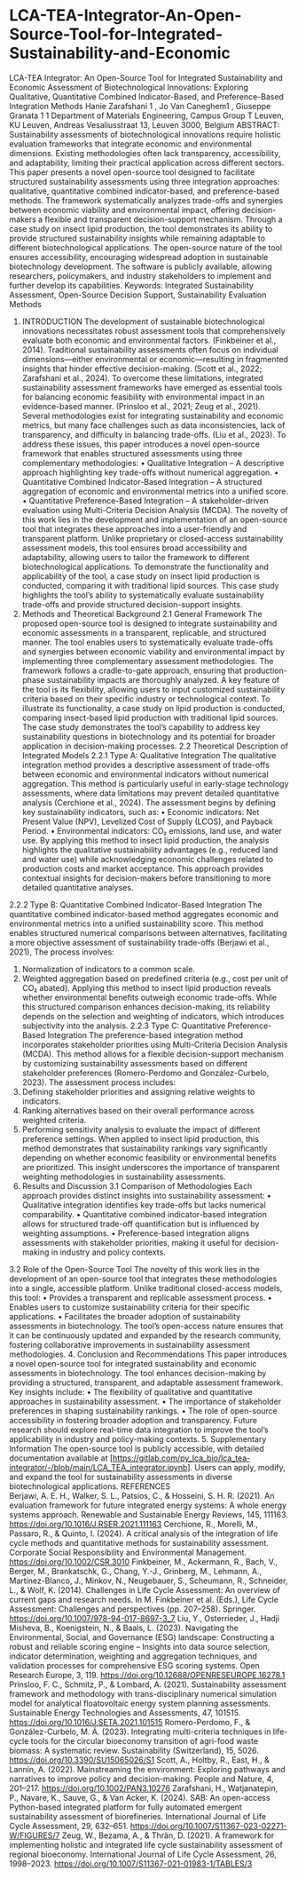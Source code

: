 # LCA-TEA-Integrator-An-Open-Source-Tool-for-Integrated-Sustainability-and-Economic
LCA-TEA Integrator: An Open-Source Tool for Integrated Sustainability and Economic Assessment of Biotechnological Innovations: Exploring Qualitative, Quantitative Combined Indicator-Based, and Preference-Based Integration Methods
Hanie Zarafshani 1 , Jo Van Caneghem1 , Giuseppe Granata 1 
1 Department of Materials Engineering, Campus Group T Leuven, KU Leuven, Andreas Vesaliusstraat 13, Leuven 3000, Belgium
ABSTRACT: Sustainability assessments of biotechnological innovations require holistic evaluation frameworks that integrate economic and environmental dimensions. Existing methodologies often lack transparency, accessibility, and adaptability, limiting their practical application across different sectors. This paper presents a novel open-source tool designed to facilitate structured sustainability assessments using three integration approaches: qualitative, quantitative combined indicator-based, and preference-based methods. The framework systematically analyzes trade-offs and synergies between economic viability and environmental impact, offering decision-makers a flexible and transparent decision-support mechanism. Through a case study on insect lipid production, the tool demonstrates its ability to provide structured sustainability insights while remaining adaptable to different biotechnological applications. The open-source nature of the tool ensures accessibility, encouraging widespread adoption in sustainable biotechnology development. The software is publicly available, allowing researchers, policymakers, and industry stakeholders to implement and further develop its capabilities.
Keywords: Integrated Sustainability Assessment, Open-Source Decision Support, Sustainability Evaluation Methods
1.	INTRODUCTION
The development of sustainable biotechnological innovations necessitates robust assessment tools that comprehensively evaluate both economic and environmental factors. (Finkbeiner et al., 2014). Traditional sustainability assessments often focus on individual dimensions—either environmental or economic—resulting in fragmented insights that hinder effective decision-making. (Scott et al., 2022; Zarafshani et al., 2024). To overcome these limitations, integrated sustainability assessment frameworks have emerged as essential tools for balancing economic feasibility with environmental impact in an evidence-based manner. (Prinsloo et al., 2021; Zeug et al., 2021).
Several methodologies exist for integrating sustainability and economic metrics, but many face challenges such as data inconsistencies, lack of transparency, and difficulty in balancing trade-offs. (Liu et al., 2023). To address these issues, this paper introduces a novel open-source framework that enables structured assessments using three complementary methodologies:
•	Qualitative Integration – A descriptive approach highlighting key trade-offs without numerical aggregation.
•	Quantitative Combined Indicator-Based Integration – A structured aggregation of economic and environmental metrics into a unified score.
•	Quantitative Preference-Based Integration – A stakeholder-driven evaluation using Multi-Criteria Decision Analysis (MCDA).
The novelty of this work lies in the development and implementation of an open-source tool that integrates these approaches into a user-friendly and transparent platform. Unlike proprietary or closed-access sustainability assessment models, this tool ensures broad accessibility and adaptability, allowing users to tailor the framework to different biotechnological applications.
To demonstrate the functionality and applicability of the tool, a case study on insect lipid production is conducted, comparing it with traditional lipid sources. This case study highlights the tool’s ability to systematically evaluate sustainability trade-offs and provide structured decision-support insights.
2.	Methods and Theoretical Background
2.1 General Framework
The proposed open-source tool is designed to integrate sustainability and economic assessments in a transparent, replicable, and structured manner. The tool enables users to systematically evaluate trade-offs and synergies between economic viability and environmental impact by implementing three complementary assessment methodologies. The framework follows a cradle-to-gate approach, ensuring that production-phase sustainability impacts are thoroughly analyzed.
A key feature of the tool is its flexibility, allowing users to input customized sustainability criteria based on their specific industry or technological context. To illustrate its functionality, a case study on lipid production is conducted, comparing insect-based lipid production with traditional lipid sources. The case study demonstrates the tool’s capability to address key sustainability questions in biotechnology and its potential for broader application in decision-making processes.
2.2 Theoretical Description of Integrated Models
2.2.1 Type A: Qualitative Integration
The qualitative integration method provides a descriptive assessment of trade-offs between economic and environmental indicators without numerical aggregation. This method is particularly useful in early-stage technology assessments, where data limitations may prevent detailed quantitative analysis (Cerchione et al., 2024).
The assessment begins by defining key sustainability indicators, such as:
•	Economic indicators: Net Present Value (NPV), Levelized Cost of Supply (LCOS), and Payback Period.
•	Environmental indicators: CO₂ emissions, land use, and water use.
By applying this method to insect lipid production, the analysis highlights the qualitative sustainability advantages (e.g., reduced land and water use) while acknowledging economic challenges related to production costs and market acceptance. This approach provides contextual insights for decision-makers before transitioning to more detailed quantitative analyses.

2.2.2 Type B: Quantitative Combined Indicator-Based Integration
The quantitative combined indicator-based method aggregates economic and environmental metrics into a unified sustainability score. This method enables structured numerical comparisons between alternatives, facilitating a more objective assessment of sustainability trade-offs (Berjawi et al., 2021),
The process involves:
1.	Normalization of indicators to a common scale.
2.	Weighted aggregation based on predefined criteria (e.g., cost per unit of CO₂ abated).
Applying this method to insect lipid production reveals whether environmental benefits outweigh economic trade-offs. While this structured comparison enhances decision-making, its reliability depends on the selection and weighting of indicators, which introduces subjectivity into the analysis.
2.2.3 Type C: Quantitative Preference-Based Integration
The preference-based integration method incorporates stakeholder priorities using Multi-Criteria Decision Analysis (MCDA). This method allows for a flexible decision-support mechanism by customizing sustainability assessments based on different stakeholder preferences (Romero-Perdomo and González-Curbelo, 2023).
The assessment process includes:
1.	Defining stakeholder priorities and assigning relative weights to indicators.
2.	Ranking alternatives based on their overall performance across weighted criteria.
3.	Performing sensitivity analysis to evaluate the impact of different preference settings.
When applied to insect lipid production, this method demonstrates that sustainability rankings vary significantly depending on whether economic feasibility or environmental benefits are prioritized. This insight underscores the importance of transparent weighting methodologies in sustainability assessments.
3.	Results and Discussion
3.1 Comparison of Methodologies
Each approach provides distinct insights into sustainability assessment:
•	Qualitative integration identifies key trade-offs but lacks numerical comparability.
•	Quantitative combined indicator-based integration allows for structured trade-off quantification but is influenced by weighting assumptions.
•	Preference-based integration aligns assessments with stakeholder priorities, making it useful for decision-making in industry and policy contexts.

3.2 Role of the Open-Source Tool
The novelty of this work lies in the development of an open-source tool that integrates these methodologies into a single, accessible platform. Unlike traditional closed-access models, this tool:
•	Provides a transparent and replicable assessment process.
•	Enables users to customize sustainability criteria for their specific applications.
•	Facilitates the broader adoption of sustainability assessments in biotechnology.
The tool’s open-access nature ensures that it can be continuously updated and expanded by the research community, fostering collaborative improvements in sustainability assessment methodologies.
4.	Conclusion and Recommendations
This paper introduces a novel open-source tool for integrated sustainability and economic assessments in biotechnology. The tool enhances decision-making by providing a structured, transparent, and adaptable assessment framework. Key insights include:
•	The flexibility of qualitative and quantitative approaches in sustainability assessment.
•	The importance of stakeholder preferences in shaping sustainability rankings.
•	The role of open-source accessibility in fostering broader adoption and transparency.
Future research should explore real-time data integration to improve the tool’s applicability in industry and policy-making contexts.
5.	Supplementary Information
The open-source tool is publicly accessible, with detailed documentation available at [https://gitlab.com/py_lca_bio/lca_tea-integrator/-/blob/main/LCA_TEA_integrator.ipynb]. Users can apply, modify, and expand the tool for sustainability assessments in diverse biotechnological applications.
REFERENCES  
Berjawi, A. E. H., Walker, S. L., Patsios, C., & Hosseini, S. H. R. (2021). An evaluation framework for future integrated energy systems: A whole energy systems approach. Renewable and Sustainable Energy Reviews, 145, 111163. https://doi.org/10.1016/J.RSER.2021.111163
Cerchione, R., Morelli, M., Passaro, R., & Quinto, I. (2024). A critical analysis of the integration of life cycle methods and quantitative methods for sustainability assessment. Corporate Social Responsibility and Environmental Management. https://doi.org/10.1002/CSR.3010
Finkbeiner, M., Ackermann, R., Bach, V., Berger, M., Brankatschk, G., Chang, Y.-J., Grinberg, M., Lehmann, A., Martínez-Blanco, J., Minkov, N., Neugebauer, S., Scheumann, R., Schneider, L., & Wolf, K. (2014). Challenges in Life Cycle Assessment: An overview of current gaps and research needs. In M. Finkbeiner et al. (Eds.), Life Cycle Assessment: Challenges and perspectives (pp. 207–258). Springer. https://doi.org/10.1007/978-94-017-8697-3_7
Liu, Y., Osterrieder, J., Hadji Misheva, B., Koenigstein, N., & Baals, L. (2023). Navigating the Environmental, Social, and Governance (ESG) landscape: Constructing a robust and reliable scoring engine – Insights into data source selection, indicator determination, weighting and aggregation techniques, and validation processes for comprehensive ESG scoring systems. Open Research Europe, 3, 119. https://doi.org/10.12688/OPENRESEUROPE.16278.1
Prinsloo, F. C., Schmitz, P., & Lombard, A. (2021). Sustainability assessment framework and methodology with trans-disciplinary numerical simulation model for analytical floatovoltaic energy system planning assessments. Sustainable Energy Technologies and Assessments, 47, 101515. https://doi.org/10.1016/J.SETA.2021.101515
Romero-Perdomo, F., & González-Curbelo, M. Á. (2023). Integrating multi-criteria techniques in life-cycle tools for the circular bioeconomy transition of agri-food waste biomass: A systematic review. Sustainability (Switzerland), 15, 5026. https://doi.org/10.3390/SU15065026/S1
Scott, A., Holtby, R., East, H., & Lannin, A. (2022). Mainstreaming the environment: Exploring pathways and narratives to improve policy and decision-making. People and Nature, 4, 201–217. https://doi.org/10.1002/PAN3.10276
Zarafshani, H., Watjanatepin, P., Navare, K., Sauve, G., & Van Acker, K. (2024). SAB: An open-access Python-based integrated platform for fully automated emergent sustainability assessment of biorefineries. International Journal of Life Cycle Assessment, 29, 632–651. https://doi.org/10.1007/S11367-023-02271-W/FIGURES/7
Zeug, W., Bezama, A., & Thrän, D. (2021). A framework for implementing holistic and integrated life cycle sustainability assessment of regional bioeconomy. International Journal of Life Cycle Assessment, 26, 1998–2023. https://doi.org/10.1007/S11367-021-01983-1/TABLES/3


